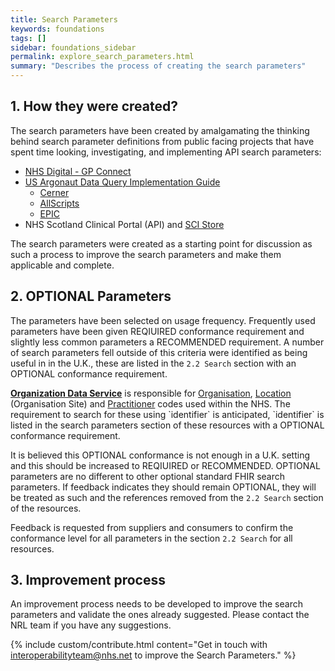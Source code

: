 ```yaml
---
title: Search Parameters
keywords: foundations
tags: []
sidebar: foundations_sidebar
permalink: explore_search_parameters.html
summary: "Describes the process of creating the search parameters"
---
```


## 1. How they were created?

The search parameters have been created by amalgamating the thinking behind search parameter definitions from public facing projects that have spent time looking, investigating, and implementing API search parameters:

- [NHS Digital - GP Connect](https://nhsconnect.github.io/gpconnect/accessrecord_rest.html)
- [US Argonaut Data Query Implementation Guide](http://www.fhir.org/guides/argonaut/r2/Conformance-server.html)
  - [Cerner](http://fhir.cerner.com/millennium/dstu2/)
  - [AllScripts](https://developer.allscripts.com/)
  - [EPIC](https://open.epic.com/Interface/FHIR)
- NHS Scotland Clinical Portal (API) and [SCI Store](http://www.sci.scot.nhs.uk/products/store/store_main.htm)

The search parameters were created as a starting point for discussion as such a process to improve the search parameters and make them applicable and complete.

## 2. OPTIONAL Parameters

The parameters have been selected on usage frequency. Frequently used parameters have been given REQIUIRED conformance requirement and slightly less common parameters a RECOMMENDED requirement. A number of search parameters fell outside of this criteria were identified as being useful in in the U.K., these are listed in the `2.2 Search` section with an OPTIONAL conformance requirement.

<div markdown="span" class="alert alert-info" role="alert"><i class="fa fa-info-circle"></i> <b><a href="https://digital.nhs.uk/organisation-data-service">Organization Data Service</a></b> is responsible for <a href="api_entity_organisation.html">Organisation</a>, <a href="api_entity_location.html">Location</a> (Organisation Site) and <a href="api_entity_practitoner.html">Practitioner</a> codes used within the NHS. The requirement to search for these using `identifier` is anticipated, `identifier` is listed in the search parameters section of these resources with a OPTIONAL conformance requirement. </div>

It is believed this OPTIONAL conformance is not enough in a U.K. setting and this should be increased to REQIUIRED or RECOMMENDED. OPTIONAL parameters are no different to other optional standard FHIR search parameters. If feedback indicates they should remain OPTIONAL, they will be treated as such and the references removed from the `2.2 Search` section of the resources.

Feedback is requested from suppliers and consumers to confirm the conformance level for all parameters in the section `2.2 Search` for all resources.

## 3. Improvement process

An improvement process needs to be developed to improve the search parameters and validate the ones already suggested. Please contact the NRL team if you have any suggestions.

{% include custom/contribute.html content="Get in touch with [interoperabilityteam@nhs.net](mailto:interoperabilityteam@nhs.net) to improve the Search Parameters." %}
